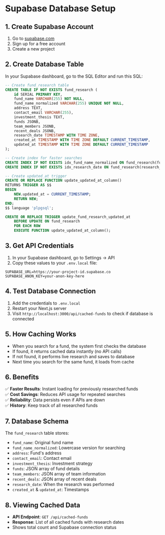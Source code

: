 # Supabase Database Setup

## 1. Create Supabase Account

1. Go to [supabase.com](https://supabase.com)
2. Sign up for a free account
3. Create a new project

## 2. Create Database Table

In your Supabase dashboard, go to the SQL Editor and run this SQL:

```sql
-- Create fund_research table
CREATE TABLE IF NOT EXISTS fund_research (
    id SERIAL PRIMARY KEY,
    fund_name VARCHAR(255) NOT NULL,
    fund_name_normalized VARCHAR(255) UNIQUE NOT NULL,
    address TEXT,
    contact_email VARCHAR(255),
    investment_thesis TEXT,
    funds JSONB,
    team_members JSONB,
    recent_deals JSONB,
    research_date TIMESTAMP WITH TIME ZONE,
    created_at TIMESTAMP WITH TIME ZONE DEFAULT CURRENT_TIMESTAMP,
    updated_at TIMESTAMP WITH TIME ZONE DEFAULT CURRENT_TIMESTAMP
);

-- Create index for faster searches
CREATE INDEX IF NOT EXISTS idx_fund_name_normalized ON fund_research(fund_name_normalized);
CREATE INDEX IF NOT EXISTS idx_research_date ON fund_research(research_date DESC);

-- Create updated_at trigger
CREATE OR REPLACE FUNCTION update_updated_at_column()
RETURNS TRIGGER AS $$
BEGIN
    NEW.updated_at = CURRENT_TIMESTAMP;
    RETURN NEW;
END;
$$ language 'plpgsql';

CREATE OR REPLACE TRIGGER update_fund_research_updated_at
    BEFORE UPDATE ON fund_research
    FOR EACH ROW
    EXECUTE FUNCTION update_updated_at_column();
```

## 3. Get API Credentials

1. In your Supabase dashboard, go to Settings → API
2. Copy these values to your `.env.local` file:

```env
SUPABASE_URL=https://your-project-id.supabase.co
SUPABASE_ANON_KEY=your-anon-key-here
```

## 4. Test Database Connection

1. Add the credentials to `.env.local`
2. Restart your Next.js server
3. Visit `http://localhost:3000/api/cached-funds` to check if database is connected

## 5. How Caching Works

- When you search for a fund, the system first checks the database
- If found, it returns cached data instantly (no API calls)
- If not found, it performs live research and saves to database
- Next time you search for the same fund, it loads from cache

## 6. Benefits

✅ **Faster Results**: Instant loading for previously researched funds  
✅ **Cost Savings**: Reduces API usage for repeated searches  
✅ **Reliability**: Data persists even if APIs are down  
✅ **History**: Keep track of all researched funds  

## 7. Database Schema

The `fund_research` table stores:
- `fund_name`: Original fund name
- `fund_name_normalized`: Lowercase version for searching
- `address`: Fund's address
- `contact_email`: Contact email
- `investment_thesis`: Investment strategy
- `funds`: JSON array of fund details
- `team_members`: JSON array of team information
- `recent_deals`: JSON array of recent deals
- `research_date`: When the research was performed
- `created_at` & `updated_at`: Timestamps

## 8. Viewing Cached Data

- **API Endpoint**: `GET /api/cached-funds` 
- **Response**: List of all cached funds with research dates
- Shows total count and Supabase connection status 